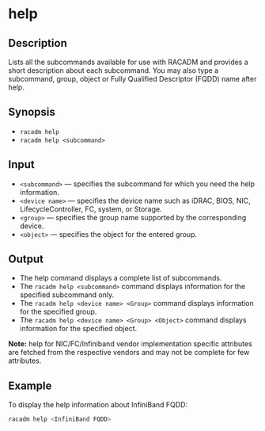# help

## Description

Lists all the subcommands available for use with RACADM and provides a short description about each subcommand. You may also type a subcommand, group, object or Fully Qualified Descriptor (FQDD) name after help.

## Synopsis

- `racadm help`
- `racadm help <subcommand>`

## Input

- `<subcommand>` — specifies the subcommand for which you need the help information.
- `<device name>` — specifies the device name such as iDRAC, BIOS, NIC, LifecycleController, FC, system, or Storage.
- `<group>` — specifies the group name supported by the corresponding device.
- `<object>` — specifies the object for the entered group.

## Output

- The help command displays a complete list of subcommands.
- The `racadm help <subcommand>` command displays information for the specified subcommand only.
- The `racadm help <device name> <Group>` command displays information for the specified group.
- The `racadm help <device name> <Group> <Object>` command displays information for the specified object.

**Note:** help for NIC/FC/Infiniband vendor implementation specific attributes are fetched from the respective vendors and may not be complete for few attributes.

## Example

To display the help information about InfiniBand FQDD:

```bash
racadm help <InfiniBand FQDD>
```